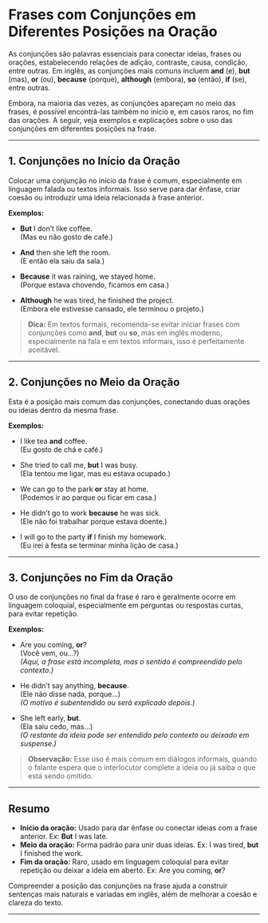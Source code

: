 
# Frases com Conjunções em Diferentes Posições na Oração

As conjunções são palavras essenciais para conectar ideias, frases ou orações, estabelecendo relações de adição, contraste, causa, condição, entre outras. Em inglês, as conjunções mais comuns incluem **and** (e), **but** (mas), **or** (ou), **because** (porque), **although** (embora), **so** (então), **if** (se), entre outras.

Embora, na maioria das vezes, as conjunções apareçam no meio das frases, é possível encontrá-las também no início e, em casos raros, no fim das orações. A seguir, veja exemplos e explicações sobre o uso das conjunções em diferentes posições na frase.

---

## 1. Conjunções no Início da Oração

Colocar uma conjunção no início da frase é comum, especialmente em linguagem falada ou textos informais. Isso serve para dar ênfase, criar coesão ou introduzir uma ideia relacionada à frase anterior.

**Exemplos:**

- **But** I don’t like coffee.  
  (Mas eu não gosto de café.)

- **And** then she left the room.  
  (E então ela saiu da sala.)

- **Because** it was raining, we stayed home.  
  (Porque estava chovendo, ficamos em casa.)

- **Although** he was tired, he finished the project.  
  (Embora ele estivesse cansado, ele terminou o projeto.)

> **Dica:** Em textos formais, recomenda-se evitar iniciar frases com conjunções como **and**, **but** ou **so**, mas em inglês moderno, especialmente na fala e em textos informais, isso é perfeitamente aceitável.

---

## 2. Conjunções no Meio da Oração

Esta é a posição mais comum das conjunções, conectando duas orações ou ideias dentro da mesma frase.

**Exemplos:**

- I like tea **and** coffee.  
  (Eu gosto de chá e café.)

- She tried to call me, **but** I was busy.  
  (Ela tentou me ligar, mas eu estava ocupado.)

- We can go to the park **or** stay at home.  
  (Podemos ir ao parque ou ficar em casa.)

- He didn’t go to work **because** he was sick.  
  (Ele não foi trabalhar porque estava doente.)

- I will go to the party **if** I finish my homework.  
  (Eu irei à festa se terminar minha lição de casa.)

---

## 3. Conjunções no Fim da Oração

O uso de conjunções no final da frase é raro e geralmente ocorre em linguagem coloquial, especialmente em perguntas ou respostas curtas, para evitar repetição.

**Exemplos:**

- Are you coming, **or**?  
  (Você vem, ou...?)  
  *(Aqui, a frase está incompleta, mas o sentido é compreendido pelo contexto.)*

- He didn’t say anything, **because**.  
  (Ele não disse nada, porque...)  
  *(O motivo é subentendido ou será explicado depois.)*

- She left early, **but**.  
  (Ela saiu cedo, mas...)  
  *(O restante da ideia pode ser entendido pelo contexto ou deixado em suspense.)*

> **Observação:** Esse uso é mais comum em diálogos informais, quando o falante espera que o interlocutor complete a ideia ou já saiba o que está sendo omitido.

---

## Resumo

- **Início da oração:** Usado para dar ênfase ou conectar ideias com a frase anterior. Ex: **But** I was late.
- **Meio da oração:** Forma padrão para unir duas ideias. Ex: I was tired, **but** I finished the work.
- **Fim da oração:** Raro, usado em linguagem coloquial para evitar repetição ou deixar a ideia em aberto. Ex: Are you coming, **or**?

Compreender a posição das conjunções na frase ajuda a construir sentenças mais naturais e variadas em inglês, além de melhorar a coesão e clareza do texto.

---
```